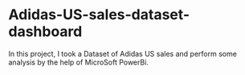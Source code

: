 # Adidas-US-sales-dataset-dashboard
In this project, I took a Dataset of Adidas US sales and perform some analysis by the help of MicroSoft PowerBi.
